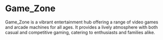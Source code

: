 # Game_Zone
 Game_Zone is a vibrant entertainment hub offering a range of video games and arcade machines for all ages. It provides a lively atmosphere with both casual and competitive gaming, catering to enthusiasts and families alike.
